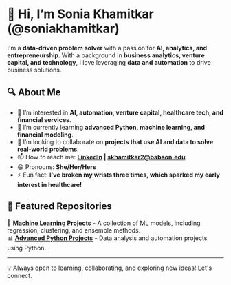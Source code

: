 # 👋 Hi, I’m Sonia Khamitkar (@soniakhamitkar)  

I'm a **data-driven problem solver** with a passion for **AI, analytics, and entrepreneurship**. With a background in **business analytics, venture capital, and technology**, I love leveraging **data and automation** to drive business solutions.  

## 🔍 About Me  
- 👀 I’m interested in **AI, automation, venture capital, healthcare tech, and financial services**.  
- 🌱 I’m currently learning **advanced Python, machine learning, and financial modeling**.  
- 💞️ I’m looking to collaborate on **projects that use AI and data to solve real-world problems**.  
- 📫 How to reach me: **[LinkedIn](https://linkedin.com/in/sonia-khamitkar) | skhamitkar2@babson.edu**  
- 😄 Pronouns: **She/Her/Hers**  
- ⚡ Fun fact: **I’ve broken my wrists three times, which sparked my early interest in healthcare!**  

## 📂 Featured Repositories  
🚀 **[Machine Learning Projects](https://github.com/soniakhamitkar/Machine-Learning)** - A collection of ML models, including regression, clustering, and ensemble methods.  
📊 **[Advanced Python Projects](https://github.com/soniakhamitkar/Advanced-Python)** - Data analysis and automation projects using Python.  

---

💡 Always open to learning, collaborating, and exploring new ideas! Let's connect.  
